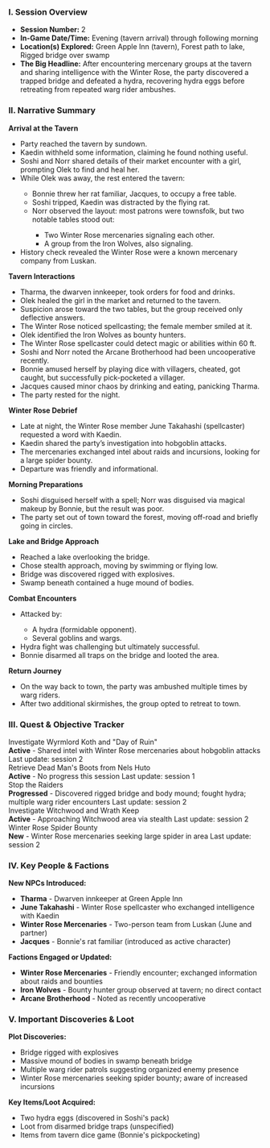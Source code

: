 <h3>I. Session Overview</h3>
<ul>
	<li>
		<strong>Session Number:</strong>
		2
	</li>
	<li>
		<strong>In-Game Date/Time:</strong>
		Evening (tavern arrival) through following morning
	</li>
	<li>
		<strong>Location(s) Explored:</strong>
		Green Apple Inn (tavern), Forest path to lake, Rigged bridge over swamp
	</li>
	<li>
		<strong>The Big Headline:</strong>
        After encountering mercenary groups at the tavern and sharing intelligence with the Winter Rose, the party discovered a trapped bridge and defeated a hydra, recovering hydra eggs before retreating from repeated warg rider ambushes.
	</li>
</ul>
<h3>II. Narrative Summary</h3>
<p>
	<strong>
		Arrival at the Tavern
	</strong>
</p>
<ul>
	<li>
		Party reached the tavern by sundown.
	</li>
	<li>
		Kaedin withheld some information, claiming he found nothing useful.
	</li>
	<li>
		Soshi and Norr shared details of their market encounter with a girl, prompting Olek to find and heal her.
	</li>
	<li>
		While Olek was away, the rest entered the tavern:
	</li>
	<ul>
		<li>
			Bonnie threw her rat familiar, Jacques, to occupy a free table.
		</li>
		<li>
			Soshi tripped, Kaedin was distracted by the flying rat.
		</li>
		<li>
			Norr observed the layout: most patrons were townsfolk, but two notable tables stood out:
		</li>
		<ul>
			<li>
				Two Winter Rose mercenaries signaling each other.
			</li>
			<li>
				A group from the Iron Wolves, also signaling.
			</li>
		</ul>
	</ul>
	<li>
		History check revealed the Winter Rose were a known mercenary company from Luskan.
	</li>
</ul>
<p>
	<strong>
		Tavern Interactions
	</strong>
</p>
<ul>
	<li>
		Tharma, the dwarven innkeeper, took orders for food and drinks.
	</li>
	<li>
		Olek healed the girl in the market and returned to the tavern.
	</li>
	<li>
		Suspicion arose toward the two tables, but the group received only deflective answers.
	</li>
	<li>
		The Winter Rose noticed spellcasting; the female member smiled at it.
	</li>
	<li>
		Olek identified the Iron Wolves as bounty hunters.
	</li>
	<li>
		The Winter Rose spellcaster could detect magic or abilities within 60 ft.
	</li>
	<li>
		Soshi and Norr noted the Arcane Brotherhood had been uncooperative recently.
	</li>
	<li>
		Bonnie amused herself by playing dice with villagers, cheated, got caught, but successfully pick-pocketed a villager.
	</li>
	<li>
		Jacques caused minor chaos by drinking and eating, panicking Tharma.
	</li>
	<li>
		The party rested for the night.
	</li>
</ul>
<p>
	<strong>
		Winter Rose Debrief
	</strong>
</p>
<ul>
	<li>
		Late at night, the Winter Rose member June Takahashi (spellcaster) requested a word with Kaedin.
	</li>
	<li>
		Kaedin shared the party&rsquo;s investigation into hobgoblin attacks.
	</li>
	<li>
		The mercenaries exchanged intel about raids and incursions, looking for a large spider bounty.
	</li>
	<li>
		Departure was friendly and informational.
	</li>
</ul>
<p>
	<strong>
		Morning Preparations
	</strong>
</p>
<ul>
	<li>
		Soshi disguised herself with a spell; Norr was disguised via magical makeup by Bonnie, but the result was poor.
	</li>
	<li>
		The party set out of town toward the forest, moving off-road and briefly going in circles.
	</li>
</ul>
<p>
	<strong>
		Lake and Bridge Approach
	</strong>
</p>
<ul>
	<li>
		Reached a lake overlooking the bridge.
	</li>
	<li>
		Chose stealth approach, moving by swimming or flying low.
	</li>
	<li>
		Bridge was discovered rigged with explosives.
	</li>
	<li>
		Swamp beneath contained a huge mound of bodies.
	</li>
</ul>
<p>
	<strong>
		Combat Encounters
	</strong>
</p>
<ul>
	<li>
		Attacked by:
	</li>
	<ul>
		<li>
			A hydra (formidable opponent).
		</li>
		<li>
			Several goblins and wargs.
		</li>
	</ul>
	<li>
		Hydra fight was challenging but ultimately successful.
	</li>
	<li>
		Bonnie disarmed all traps on the bridge and looted the area.
	</li>
</ul>
<p>
	<strong>
		Return Journey
	</strong>
</p>
<ul>
	<li>
		On the way back to town, the party was ambushed multiple times by warg riders.
	</li>
	<li>
		After two additional skirmishes, the group opted to retreat to town.
	</li>
</ul>

<h3>III. Quest &amp; Objective Tracker</h3>
<div class="quest-container">
    <div class="quest">
        <div class="quest-name">Investigate Wyrmlord Koth and "Day of Ruin"</div>
        <div class="quest-description">
            <span>
                <strong>Active</strong>
                - Shared intel with Winter Rose mercenaries about hobgoblin attacks
            </span>
            <span>Last update: session 2</span>
        </div>
    </div>
    <div class="quest">
        <div class="quest-name">Retrieve Dead Man's Boots from Nels Huto</div>
        <div class="quest-description">
            <span>
                <strong>Active</strong>
                - No progress this session
            </span>
            <span>Last update: session 1</span>
        </div>
    </div>
    <div class="quest">
        <div class="quest-name">Stop the Raiders</div>
        <div class="quest-description">
            <span>
                <strong>Progressed</strong>
                - Discovered rigged bridge and body mound; fought hydra; multiple warg rider encounters
            </span>
            <span>Last update: session 2</span>
        </div>
    </div>
    <div class="quest">
        <div class="quest-name">Investigate Witchwood and Wrath Keep</div>
        <div class="quest-description">
            <span>
                <strong>Active</strong>
                - Approaching Witchwood area via stealth
            </span>
            <span>Last update: session 2</span>
        </div>
    </div>
    <div class="quest">
        <div class="quest-name">Winter Rose Spider Bounty</div>
        <div class="quest-description">
            <span>
                <strong>New</strong>
                - Winter Rose mercenaries seeking large spider in area
            </span>
            <span>Last update: session 2</span>
        </div>
    </div>
</div>

<h3>IV. Key People &amp; Factions</h3>
<p><strong>New NPCs Introduced:</strong></p>
<ul>
    <li><strong>Tharma</strong> - Dwarven innkeeper at Green Apple Inn</li>
    <li><strong>June Takahashi</strong> - Winter Rose spellcaster who exchanged intelligence with Kaedin</li>
    <li><strong>Winter Rose Mercenaries</strong> - Two-person team from Luskan (June and partner)</li>
    <li><strong>Jacques</strong> - Bonnie's rat familiar (introduced as active character)</li>
</ul>

<p><strong>Factions Engaged or Updated:</strong></p>
<ul>
    <li><strong>Winter Rose Mercenaries</strong> - Friendly encounter; exchanged information about raids and bounties</li>
    <li><strong>Iron Wolves</strong> - Bounty hunter group observed at tavern; no direct contact</li>
    <li><strong>Arcane Brotherhood</strong> - Noted as recently uncooperative</li>
</ul>

<h3>V. Important Discoveries &amp; Loot</h3>
<p><strong>Plot Discoveries:</strong></p>
<ul>
	<li>Bridge rigged with explosives</li>
	<li>Massive mound of bodies in swamp beneath bridge</li>
	<li>Multiple warg rider patrols suggesting organized enemy presence</li>
	<li>Winter Rose mercenaries seeking spider bounty; aware of increased incursions</li>
</ul>
<p><strong>Key Items/Loot Acquired:</strong></p>
<ul>
	<li>Two hydra eggs (discovered in Soshi's pack)</li>
	<li>Loot from disarmed bridge traps (unspecified)</li>
	<li>Items from tavern dice game (Bonnie's pickpocketing)</li>
</ul>
